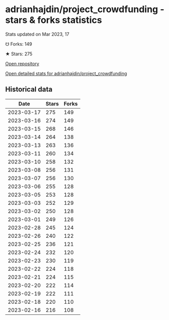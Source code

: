 # adrianhajdin/project_crowdfunding - stars & forks statistics

Stats updated on Mar 2023, 17

☋ Forks: 149

★ Stars: 275

[Open repository](https://github.com/adrianhajdin/project_crowdfunding)

[Open detailed stats for adrianhajdin/project_crowdfunding](https://reviewgithub.com/rep/adrianhajdin/project_crowdfunding)

## Historical data
| Date | Stars | Forks |
|------|-------|-------|
| 2023-03-17 | 275 | 149 | 
| 2023-03-16 | 274 | 149 | 
| 2023-03-15 | 268 | 146 | 
| 2023-03-14 | 264 | 138 | 
| 2023-03-13 | 263 | 136 | 
| 2023-03-11 | 260 | 134 | 
| 2023-03-10 | 258 | 132 | 
| 2023-03-08 | 256 | 131 | 
| 2023-03-07 | 256 | 130 | 
| 2023-03-06 | 255 | 128 | 
| 2023-03-05 | 253 | 128 | 
| 2023-03-03 | 252 | 129 | 
| 2023-03-02 | 250 | 128 | 
| 2023-03-01 | 249 | 126 | 
| 2023-02-28 | 245 | 124 | 
| 2023-02-26 | 240 | 122 | 
| 2023-02-25 | 236 | 121 | 
| 2023-02-24 | 232 | 120 | 
| 2023-02-23 | 230 | 119 | 
| 2023-02-22 | 224 | 118 | 
| 2023-02-21 | 224 | 115 | 
| 2023-02-20 | 222 | 114 | 
| 2023-02-19 | 222 | 111 | 
| 2023-02-18 | 220 | 110 | 
| 2023-02-16 | 216 | 108 | 

